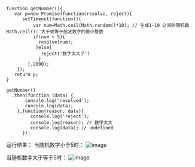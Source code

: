 
```
function getNumber(){
   var p=new Promise(function(resolve, reject){
      setTimeout(function(){
          var num=Math.ceil(Math.random()*10); // 生成1-10 之间的随机数 Math.ceil(): 大于或等于给定数字的最小整数
          if(num < 5){
            resolve(num);
           }else{
             reject('数字太大了')
            }
        },2000);
    });
   return p;
}

getNumber()
  .then(function (data) {
       console.log('resolved');
       console.log(data);
    },function(reason, data){
         console.log('reject');
         console.log(reason); // 数字太大
         console.log(data); // undefined
      });
 ```
 运行结果：
  当随机数字小于5时：
  ![image](https://github.com/chenhu0920/promise-source-code/blob/master/docs/img/1542804249955.jpg)
  
  
  当随机数字大于等于5时：
  ![image](https://github.com/chenhu0920/promise-source-code/blob/master/docs/img/1542805473904.jpg)
